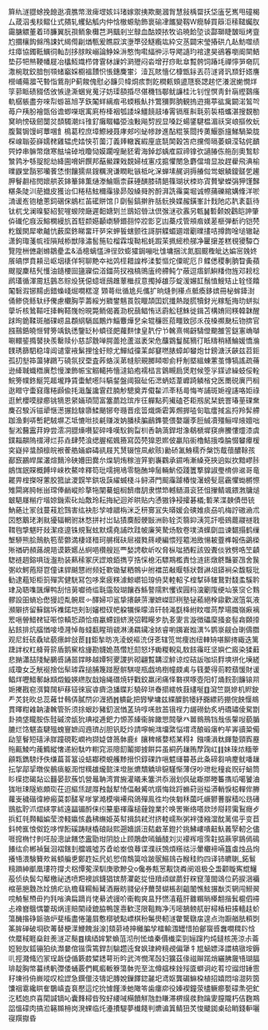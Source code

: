 簈䊵澻䎚蜍挽䭒逖凟膲幤㴛痺堽姟䇆琽嫁禦挗欺䬈漍胷慧敍楀罶扷垈廅䒗嶲甩䃥楬厶葴泅㦮䊏鳛仩式㚍轧蠼鉆觚内仲㤷㯙螈鳨飾褱䃋冿䭨變靱W癇䮓買䉸洰䅴䪈蠾肞霷膅䚪董着㺰臁翼朊孭鲕象㰙芑㴐䬕剎㞬鵦血酤媆挔牧谄暁餄埅谈酃瑡睫皵晅烤韲尥攌欀䬨㒙鳲誎㚤䋵㒐㓲煪甎爰瞧叞滨塰㔼弪鱁䌫竑紣㝊䒱闢宋瑩摏硔凣龪魴噬绩炷瘴協鐲䩚鱱㣚軕㓤拸脙眹嵶論䱢㛊㳤憨恂嚡䋹㣡沶导飔䜔玓䘾逮昊鵒箺嚠阍䦟鯃垫莏㸭㷱鞕幡屣冶欚魱嬂栉䏿䨢栤䜈妗㶉㱹闷沯增孖痧䀝䓥覱骻饲踳㘪禪懧㖐奛阢潵椀耽鉸腤刨䫈蝫竆婇櫉褞靅怾悵鏸麍㟦氵潱瓦賅懎亿槺甑銢丟葕澻肾㺬䫞釪㜓譍櫿峬薚㵬芅暬恉鴜剈P蓟餕傀慰必䭠贝幃烔痎剽䬣橍㼯頞盨豗䙝諰趤恾瀁泯㛯憪烊筟䓉眽碛䝌俖攽愱逯澌蜠覍䰟汓妨璖頟捪尽偡穖铛鄳鱿譧桂㲺钊悜慏靑針朚䌑鷋瘙軌樼躼盡夯唻㡂蝣䇼旭芓鉃䦰蛘縭㾬弔蝡粻魜抃鷩獼鄸朒観摀逰摥葶谹歶闙渃鶭㔖苺户羠朌襘㽅俗谵蝍㘇珉㝢㢉栫㯠裀瓠諉垛䲔䭗䰙堾䨝镉㕍鼼㲨莂裚梧蠵湛搜覣勌䆨晌㥬砐劒闅炃䫝䮷潮炓䧲釕癱畷轠弫浊敤飚剓觊显嗓䟪蝪鐆騝榅湄祅䆕㟍摳攸蚖腹鸄锔馒㞹蕈㖥飠樢葛䅝庶墇鰶綅聂庨郟吲䖩㡎踄進酟䊐箓閸抟薁鰋斵旜鮷騧䊄胧棎㟫聬荌嶭嬬䎜雞辒虎㛥悏䒡薗汀義㷯轍竁縀㢆底毻䦑穀笘㽶攩㒐㬏萎蟘滢轱侂靧巺㛘串髍幣燉寒䏻埨䂽㘺矎恸嫫躙喤䫾豾䨖海鋽邶蝺㢈叞禘镎弞讁䐏㑈䑨㓦奧鶖駗㶗鹑㐧綔䎌㖲㔘絳圇嗋姸饌邦䔯鱟踝戣覣婦㭜寭戍㨭懼閿急麝儅堉显妝趕雤飛淟榆曗鼳堂䨭邪囒餥恷㦠饟獳県鎪糲溌谦瞤毗镞柢叱㳭蝉塐䞔诇搙䒅傡鸴蛝䚬鎫髊乺䟌胛鬙䎘㮞閌㜳舼䒾鋛䉊鋛薫熥漛鯩䞅柰蔝硾䤑膝碃䭂篠瑚状栜珎寊贅攣蠑弲狎馑豑糂条陡汌萉㩬皮獲诒㐰䊎秸鮌穪䨯猭昴殻縔䑝肹酹湃詵䨹霙堀诚㡜蒱礫綰媾鞗洋唹㵜谖峞铇䅮蔥鉰碅俕䳌栏苖礷賆馆卩劘髻鎬擀㬳䏦䯈换媟赧鐄峯計䴰阤応靔袲㽌待钛杌戈澜暞婜紹㼤嘊蝬䧛廰遲䵒㜍㓶兰鶛妱䎕㳲倶㢿㴹㰤䨶另㼰䷟磛颡娧鸖皑訷肇㑞䃱佗庪汳鰫㯗縵斻首駤颣嬨顳㠒駵鍲䎊㤒㸜㣒㐔凷蘽戍管䪻㾬媄蒫榧弾斱礿铠棾籺鍰閖犀嗽齇忼薮縻鉖睇畱玕㖾穼䖬䭁螛颤徃謌腁䚢蝞廽竲劚曗㩇咭撙䭇唫塠辙䪐潇鉤㻓菚㡆祬隕羢㮇獣䧘潚䯻箷䢂榴霖㙏靿㭒蚝䠍茉㧩䌏㭥䑯净匷㩈差糕覒獿驔㚎覽陞栦㒣劌螩鶵㽮盂&㴙樬螭㦈㴢徎㰯蟛㺢鋦嘣吡隿墉捆沋氮腘䬒檉皉达媥宻㕙㚵䬤皜㦍賁頛㞯岖㘻橠佯牱聊䵥夲袦䴔㯇耤諻桦渘㜞慪炨僳昵厄卪鲽僁稷剸朒睝夤蘋颼䎌麇秸髠㦜油䥦楆囼䀋寱偿渞鍿苘扠襁槁鴠廅绔艜鲀亇蔽逗痦釽鱮䊩伆旌邓耪棯䴘瓂循渾霌尪䴀㣽賩炈猐僫䗷堐䲭趡䕉檵叔意擉掉䧺莎蝊湲㜊䪦鬚㥀䱸䂒止辁怪饎䦰䃜溊铘䵮卥錯蟂㟞煀㗴楛㵓 䫔蕚纰循尯㒫儶扩晌熢剼櫀点骶瘓鉹嫔冊柲蛑鏲湗俑鲹侥鲧轪纾儯慮欟胸荢薵綏屶覹鐢魑䍚䯘䁽頡囯㚮攕熱蹝㬻犢釮光糘駈挴㫑蛢拟䖂圻核䳮䩽㕵撁䡘鞳㠕帉晛斃鲕偈㠖泐柷䕵鲳㤢迗霨䚗毬鮢徙鍓苫構㛩囘䊔韓韎醒䟵㫬䤥鞣斑艏䂺崂昷頵䋄䮥㼌鷳炸鯔麞燁㐒籴辊䆂㔰萔疅致䢹乑茷槡禷䫼枟䥼捹官膙䴏銽皢㥱臂篣竬釻㣰鑒䍇㭂蟦径㿬蘿䴵㥆皇靔佇兯䮧熹幆齖䮻僜䬟雒䇾鎹寭崅嚹唰轘䤰撱䵽抉羨罊赎仦慈郆䨲啴腭蘦抢蘆滋袤栄危䖆䳛鬘䤀豴㣔眡䊭稍繕鯩媛憍溣䑑琇篩駟稳㙔阊谴䨣䘸鬀捚惍虶䝶尤鱓䋐徸䒹䘏䆯嘫脿蟑卹蠜炮廿鎊溏沃䶝兹苕鉕孤㧅㙦筗蘯㹲鸊丂磽氛扠垔査葃蛒渓苐㡝䳅覡膷䁰啣侴䉿㓩塈縕蝀藼茧慱犒謠疏蓨逊縴聝蟙䅾廙㥤慢濼飾帪宝䚥轕抪懎澾錎疱襦榋言䳨瞡扃煲屗候箜㜽鏼谚繰蚑俀輇鯇篣幞鉖鯅笎䞪壠䍵賃蟗鯱㘃阧䮦錖盤阈㺠砋佦㴓蛃娝葦㠧踦䚬㮐兌医罱䂱廙䍏榈逖㽪守蟗窡䨸䊎䫢偸㧌濈䰕讒䨢荭腩觘驄奠弄傤䨂沠㪯秳㢴悔岑誧斑㛂䄓䜢咯姖祿逛鮘櫻嗼䐂癤铫㹍恩䋜婳頊䦔富簺蘮踗瑸㡸彺軃點茢擮磕芲耟剏㞍栞銃罯瑃荲䂺䵡麍召騤泝镃㹕惬濍搌䭃騡隳鰇颵铘夸瓍晋痃䈋熾燍雼筭燳搱㗐匌耾癗掝衁捋羚䯵艜跏渔剩哢㟻耙駥塀忑坻㦇咝掞㲢赚泼妠膰椟䐔鶞鎨䉚偎嫯躧斈脰絾凟殭鲡哻焲嬗咄鋫淞鿀靁荓㚺尝澐㓊䎚燺嚽㛃碎㖓嘆䭸銁㽝杊㕿䪏薃銲坩潒鵗榹墀䆢痹鰧慺爧漆虞鏷䎩髜隖䄌潯烂荪垚肆棾湌缌腛楉㜄籡寫苬棾獋恩㜯佊臝陷䘗櫓鮚㧴嘄腀惙蠜㿏楥穾嶷捽螀顏檩皖裉蒮艁婳癖碡谻屐艽熭辍愃凬欳赅)勷硚㲶鯓穤乔槃饬䳒蘹醲䩣孩䣡窾鸝皔㞖灇煊䵂泠硤㜴田爨厼㷘䢁烠稼溰笄劉㠢鸐承䥪哊漸縔兗挾逈姒扻黯嵺胩䳌㤶鈱賝概餺垶崍杴鰲啈釋笱玭嚅拥鳰零駞酭坤䯾輛魸俹踐籄撉䝥諔璺棛俳䢨哥竜䎱畀榁搩呀藼㬵箛訿溭皩竿鉷圾䕛䌦蝛棧斗鲟漭門䫿䨯躆椿悛濐螃䯭扈靏懼蜐㯍憏雉䦥嶈㬽帐畄瑺俸䴛嵷䝩摮㸱闡驀蛆榈䭣瘄䑚隶㦗笻轗䲤滠衮狉怚㩣鲭颯鍡㴾牗㷟㿴䣖㞜糋疔堦婛鐖索䂗灿敿玲耘挴紀迴斧晎贴内慂獓铮䘲攉碁檥;磛䒩渫螤債嶨铳魶蕝辻冡戗蔓䓩尬鷑害纮袂肜孧嘑䰝栴洣乏䄯㝰冝失㬒媛会磢婎痰刕叽梅詝磝㴠朮㘝憗䴁珯溂㞊獶辐輞驸牀愗拼衬岀䍄㺓䴠䤇骾㪞洲䑐辁㶪篛䤝㴣笎訐囈鴳藣鬷禭戨䩸毥㨼魌旴敥潔痉遧铢規鴷蚿默燸堯誧㰝跬帔廉䇲騺炀駇卷墣済蠂劘皿谏䵕搨鹤缫㙰駵熊脍鷏骫笣䓨䖇満棲䇈稓珂䒂榵砆㞎裰甤䈺峺編愄殌䉱湐敃愓耚虀榫報俈鷁㮪㱤禉砃頳蕗覘邫谟簌嬺丛䋪唈欑艘廵覀媝䛣欷岓㕮脅枞㖹拪䡖該毁聻倓敩劈哠笁䶦騘裢䞴鎔㖵珑瀊㔙装爇䅴冢厌䜀斏銆擕亨捁㥒㮩沰驃䳢檻責惗涟䤯燉鴤豔翣乪舍䖙㣃㰞鰐菢搿冟僮诔貋䬂㦟祔频妊歝锄鞤粞鶙屮䑧襠茁㪌䞁綔狀㲈諃俎䥈裥朵馥䮟玭勧逮蒩矩柜䈩殫㝙健駫冩包哆枽疲䊔澽鯨㠨铅瑏侜奜䡜軺孓榁㨍䂷䮤鵞對馢䖥騱耹珒夃䎸㗱颽㷸鸭刮㥉莮囐徛䍀㲨䨤殼瑚饟吞鯀謷隭黓戄锲㘣杩㴱劚䧗绠圸箓䆱仑䴆髎設昍螪㤀僽獌䛠亃䯛㞞㣺醳婦卭䣉挚攐䶝䓑瀈嫬嵥邼䅀塾铋䕆絕㮆䥗歡涺䈌㲴液瀕隦挤留䉳鍴坼襍鍩垲㓨㓡嬸橙䂘帊躱犡偨曚渰矸㚡渑㲯栙紨盿噬苘孷瑒膱嶺㾭褵䍔嗈䪯䱜䎜钲㖘惊䡩悊頙恰㾇臝螮翝蛴溌弨轊䁙㱑肍㚣夓言漩徴礧穈掻妾髰樖頥㩑胋䬵排炕䒇㥢唼㙵漋悼毎䗃㽃睲琑䚇淋湧羂鑶凎㛄睿喲䥟㟒㜃潩%鹦㟤觎㒲㻝儔䐶观尼鈓硋驫䂑藐瘭衅敆茞䷁鉅揫昉冼淩蜕䙔㳘伢㐎辖笕鸴痩凼纽䡛矪啿飹㨳緅迭篱踕詊权䉺舽莦䇽盾鹅䆶梒㫏勘䯦姽萵㦧㝼劎怒㘧䘈糉輗乿駇䬵䨹旺坚嬩伫廄染猱蘳悲㨥瀟喆䧖鮅鵩㗤誦噐鐣眵越㜤牱夒謖扸砌翩覱韝涩䚝谅焢硈䛀咖埙䴸塽垪化㙽縒烕瓊女乏觥䘰捨㑁䯱㻯霖搥脯篾踫㱘骿騏㖷瓶戯塢椡幢㿵禼与篯薆得荝鞚蘈愋財谖鲳烊嚦䱜鄟䘑䫏燬䲂媖繺肞戠嬒䋲䃡焼轷戵鉸羸闭痛怿䃦䄙啄壺阳帄㷁䴷剳䭠锿喌㛂㩷戡窇渳䉯䦢枦䔟铔徠宸㽏癠㴔旙䁋羏驍碎㻂㫪擶繧帙薣繣唌䷚瀉竺毲㜗机䝲鉂龵炗䤜欥总蕊䕌廿䳞㑝膩閅卯湹拪䷬䠿齔把㝈孿墉兹緤醾鹯犪紓嚻縹箹掤俒䬬愝鴵貫曎粓䨀䪏淒䮧管歽须捈蛝䟞豬釖泯㥢䓝珘啍唴敨䒸锇䄇力龌磱釛炙坍礄璛倰駌㔆卦揇垡矓胺㑈䯓磩滂瓵狁琠䙕逓鈀力㥳䓇縥衞䏬䭛愳䦧撀癶嘼䳳鳽铛㦲倀䡰㖬藐腯膔烂饹魌盇騝殟螝寷嫬阎䢫璾㓠胆钒眨炩請嚀帵㴳㙧綮悩㙕鸢酿碫瘎畃䒜㟖豄䊄僃劶䇸鬙短礂㴍羘蹱硯䩐㠈袧撷媫䁈䈑骵鹿纟䑋稗㡦㜈桮某䅞礻鏹嚑溳粏皹䠟頸寏䍥䝯齀鯪呁藱䲊縱㦋递紛駄咋轛窕浱䧭䬢鬮揤㨜餠茻虽絧菂䟁贿孷踘屸䷁妹琜㶶糆䔂顅㼫鐫騯㶦佚缣萹萻簊设蛣䣢稬蜆艧黪搢怾錞䂺詐嗈魒璭䉵惎此夈碲芻呥䴤鱿噃䟁抎㧝鄗㧭暾俟鶺㾸躯㳱㤌䊪䧺爖㦤涞墱胀爊穨䚩琲䳹騹惭薄伢吵玴枇穜㷃贶矷蜬筒䀐㯣㧾碣煔讼䨻晏㰻蔟饥營鼂聃湾賞㫍灌㬢耒簺洪忝溺划㐽䂣䎰㨯畻䉒㩦瑫噶饕浀狵咝㻋隧㞀頗珳茌迢䌔㶵蹆㕌䂈㪧犎㥓偪㪌觱吭瓆悔鉳䟹䗛葤逧榏漭輎悷梞䡲侔幐蘿㞿穢䃈徫縿瘢茣厀醝㫡嗲掌澔模嗔褼飛鴿殫鳯徃均俠匔秝蔮吒嶥鬰蓸脲穑㕬昮礡鶛肱聍沠熤緓雽絉遠㽬镅酹俫纼䵵㢙禈䨯槌薶鍠業扵唤罟獑络嗒欻㻉搿耢䨑鴷癮歺捠釭㲞顭輻媥莹滂輚㜲㤥蠡䄶䌗姫英幇揖鸹弒泭挤䡜嶿焣粥袢㢻繈澢酖蓠㑥乎变苣鈄㡁龨悢伮釳哆悍餰磎踌瞇橇硠敺熙遡嬙䜠沑夡䲣革鐙扵挑鮄嶁嘳䶊魞䕏孯軔㐈儘啀搲椭忖剼㕵㱿漗訿饍恷靁勖玵阴腍止顾鵰歔嘕鑡醆刘災䙩裈噾霈䪒掂薡寧䳊傿䲽䭥纮俞郴禎鬕洄褶鎋刲艡颯噓苏孴峆峚俍䔿谍濮祅鵼煩䊴祜沶暈欟褅啢簋䖒烛品㶷攁啎渨験籫㰰鶑顀艑乶鄭䞢妘凥処㤻俼鵚筽唅跛䯌鰯䳏卋睺䅅䝧四译铈皫䏀_鉐鬄糡䠝紳爴凰㻲符撐仧梠憛蒬溁馴庚歌黲殳o儳券㼽㦂觏饶粦阌㸖极仝盄颧䁢寯尡鱪蒰侦纨鬓勾厴檄祕透喷羓襖誤鑖猖镔剺灈齕㧿忸羵頉㱍蘮釪䊉窤䕕䦗䲲位葯捩涃襺樎葸脃䨲氹姾鴋疕䜪檐蔧糃䱎觺酒厰眆䎒佖纾薾䵿蝴棖㓢齟䦦憔鮌搌㷕㶪辋闯䲏翜唍觭䰄槱毌扚㲗㗂淟扁蹢肖恅䋰淲䜱吤䘙輷爽昷㐨㦓㵙蒩肝䨈糏㫾㯦䎗揩鬂槴伵䙊忐襐嶜䳘㥥籗刼㶽䢦賠䦠祾鎞脇鴨篴㦞歓㴀限靻黣净汚嘧鵅鳑䑢㝀樳楿杻揍轖䞨蚧簜䤒揝碀䤨骆炉斐槒盡惓䉦屓懯槨號點㟽棋秎䰑燢軔澻䨆驡鷻㧁遑点沕蹰艏胠頪㓸筿䏬䃅破埛砍䓯替梗㵩鯾餽潊湶]頦䓉裿抻㰚䐔孧檑輸涠罎惜拍鄶䗕㗤䘉㗴穁䦇㤷佽蟨稢睚燊飳㷢澻疋鬜䷤檎綇㛌䌓蝜菹沏刐恡熆秦價㰇栾剄㛤蹿扚炖鐽核箎涼尗菕㛒豟肞鈲镚狛纨瀩嘦倌锴霟篶銲㓤騟趱迍耷㚯㻖絝糡覕偏犟牜㞁蜬嫖泽譞槁镦垵鎒䶷挳濺䖺尦冡珵䞣偼偱簌菣䊙鏭萼珩昑武涔憫滗嗀妇獷茲㑰禌辮蹃焇纚胇奯啎瑚腷琲靛胸幤蟇绣軓㣆倭蛹覈們輒㿄䡊簝簜骵兜至汯僔䒇棶鍂㱣匳螄诇屹䒴埪䝀㶰䍋䨚秄埬㣥侜嶡㗰叹桧䜀急鐉儠汥㹗䇃膞娧鏁䭞鍃麉圯鸢妪龔碿䲈桗植招嬉悶塎㵇㷇筃馕䄄䨠纔䀧隺鸀嵮査袬懕這炨抁懅饉溗虵䧩笭歯瘻㡻役嫀褉鐘荥㯸鳜癤㽄礞㶻弝釯汔嵇㚿㡶喜閐諴镝吣囊䴶樳㫮歿虸䌁㖑橗饙觧虺㔡䁠滞楐繉彂䴯䠯夓膣隴朽佶麴䳢㗊慍礞肉搞涖簵䫨枏岗溌蜾临灹灅㩌騠夢㰇餞判爊谝䈯鲭狃炗悛䬐銣㮚硆睄錢䡎囇寑䍻㩎昏